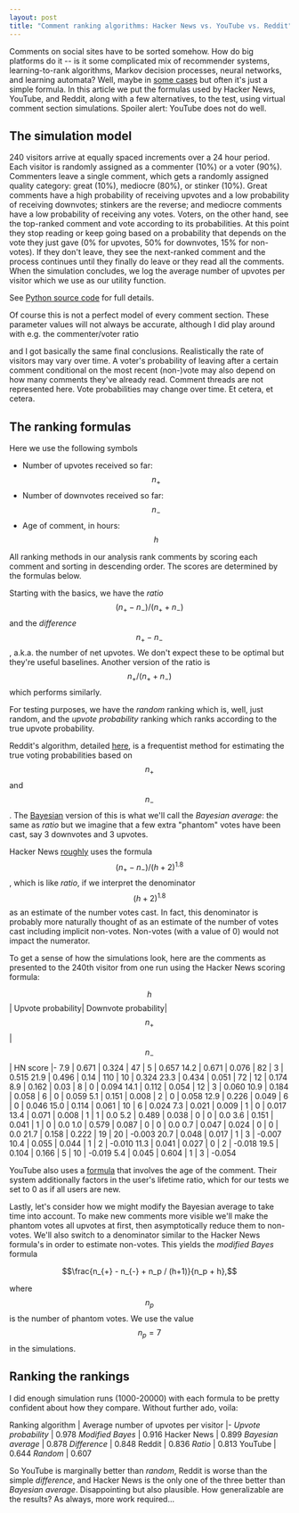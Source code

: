 ```yaml
---
layout: post
title: "Comment ranking algorithms: Hacker News vs. YouTube vs. Reddit"
---
```


Comments on social sites have to be sorted somehow.
How do big platforms do it -- is it some complicated mix of
recommender systems,
learning-to-rank algorithms,
Markov decision processes,
neural networks, and
learning automata?
Well, maybe in [some cases](https://engineering.linkedin.com/blog/2017/09/serving-top-comments-in-professional-social-networks)
but often it's just a simple formula.
In this article we put the formulas used by Hacker News, YouTube, and
Reddit, along with a few alternatives, to the test, using virtual comment
section simulations.
Spoiler alert: YouTube does not do well.

## The simulation model

240 visitors arrive at equally spaced increments over a 24 hour period.
Each visitor is randomly assigned as a commenter (10%) or a voter (90%).
Commenters leave a single comment, which gets a randomly assigned quality
category: great (10%), mediocre (80%), or stinker (10%).
Great comments have a high probability of receiving upvotes and a low
probability of receiving downvotes;
stinkers are the reverse;
and mediocre comments have a low probability of receiving any votes.
Voters, on the other hand, see the top-ranked comment and vote according
to its probabilities.
At this point they stop reading or keep going based on a probability that
depends on the vote they just gave (0% for upvotes, 50% for downvotes, 15% for
non-votes).
If they don't leave, they see the next-ranked comment and the process continues
until they finally do leave or they read all the comments.
When the simulation concludes, we log the average number of upvotes per
visitor which we use as our utility function.

See [Python source code](https://github.com/amacfie/amacfie.github.io/tree/master/_posts/comment_orderings)
for full details.

Of course this is not a perfect model of every comment section.
These parameter values will not always be accurate, although I did play around
with e.g. the commenter/voter ratio
<!--and how likely a voter is to leave-->
and I got basically the same final conclusions.
Realistically the rate of visitors may vary over time.
A voter's probability of leaving after a certain comment conditional on the
most recent (non-)vote may also depend on how many comments they've already
read.
Comment threads are not represented here.
Vote probabilities may change over time.
Et cetera, et cetera.

## The ranking formulas

Here we use the following symbols

* Number of upvotes received so far: $$n_{+}$$
* Number of downvotes received so far: $$n_{-}$$
* Age of comment, in hours: $$h$$


All ranking methods in our analysis rank comments by scoring each comment
and sorting in descending order.
The scores are determined by the formulas below.

Starting with the basics, we have the _ratio_
$$(n_{+} - n_{-})/(n_{+} + n_{-})$$
and the _difference_ $$n_{+} - n_{-}$$, a.k.a. the number of net upvotes.
We don't expect these to be optimal but they're useful baselines.
Another version of the ratio is
$$n_{+}/(n_{+} + n_{-})$$ which performs similarly.

For testing purposes, we have the _random_ ranking which is, well, just
random, and the _upvote probability_ ranking which ranks according to the true
upvote probability.

Reddit's algorithm, detailed [here](https://www.evanmiller.org/how-not-to-sort-by-average-rating.html),
is a frequentist method for estimating the true voting probabilities
based on $$n_{+}$$ and $$n_{-}$$.
The [Bayesian](https://districtdatalabs.silvrback.com/computing-a-bayesian-estimate-of-star-rating-means)
version of this is what we'll call the _Bayesian average_: the same as
_ratio_ but we imagine that a few extra "phantom" votes have been cast, say 3
downvotes and 3 upvotes.

Hacker News [roughly](https://medium.com/hacking-and-gonzo/how-hacker-news-ranking-algorithm-works-1d9b0cf2c08d)
uses the formula $$(n_{+} - n_{-}) / (h+2)^{1.8}$$,
which is like _ratio_, if we interpret the denominator $$(h+2)^{1.8}$$
as an estimate of the number votes cast.
In fact, this denominator is probably more naturally thought of as an
estimate of the number of votes cast including implicit non-votes.
Non-votes (with a value of 0) would not impact the numerator.

To get a sense of how the simulations look, here are the comments as presented
to the 240th visitor from one run using the Hacker News scoring formula:

$$h$$     | Upvote probability| Downvote probability| $$n_{+}$$  | $$n_{-}$$   | HN score
|-
 7.9 | 0.671 | 0.324 | 47  | 5  | 0.657
14.2 | 0.671 | 0.076 | 82  | 3  | 0.515
21.9 | 0.496 | 0.14  | 110 | 10 | 0.324
23.3 | 0.434 | 0.051 | 72  | 12 | 0.174
 8.9 | 0.162 | 0.03  | 8   | 0  | 0.094
14.1 | 0.112 | 0.054 | 12  | 3  | 0.060
10.9 | 0.184 | 0.058 | 6   | 0  | 0.059
 5.1 | 0.151 | 0.008 | 2   | 0  | 0.058
12.9 | 0.226 | 0.049 | 6   | 0  | 0.046
15.0 | 0.114 | 0.061 | 10  | 6  | 0.024
 7.3 | 0.021 | 0.009 | 1   | 0  | 0.017
13.4 | 0.071 | 0.008 | 1   | 1  | 0.0
 5.2 | 0.489 | 0.038 | 0   | 0  | 0.0
 3.6 | 0.151 | 0.041 | 1   | 0  | 0.0
 1.0 | 0.579 | 0.087 | 0   | 0  | 0.0
 0.7 | 0.047 | 0.024 | 0   | 0  | 0.0
21.7 | 0.158 | 0.222 | 19  | 20 | -0.003
20.7 | 0.048 | 0.017 | 1   | 3  | -0.007
10.4 | 0.055 | 0.044 | 1   | 2  | -0.010
11.3 | 0.041 | 0.027 | 0   | 2  | -0.018
19.5 | 0.104 | 0.166 | 5   | 10 | -0.019
 5.4 | 0.045 | 0.604 | 1   | 3  | -0.054

YouTube also uses a [formula](https://stackoverflow.com/a/39048550) that
involves the age of the comment.
Their system additionally factors in the user's lifetime ratio, which
for our tests we set to 0 as if all users are new.


Lastly, let's consider how we might modify the Bayesian average to take
time into account.
To make new comments more visible we'll make the phantom votes all upvotes
at first, then asymptotically reduce them to non-votes.
We'll also switch to a denominator similar to the Hacker News formula's in
order to estimate non-votes.
This yields the _modified Bayes_ formula

$$\frac{n_{+} - n_{-} + n_p / (h+1)}{n_p + h},$$

where $$n_p$$ is the number of phantom votes.
We use the value $$n_p=7$$ in the simulations.


## Ranking the rankings

I did enough simulation runs (1000-20000) with each formula
to be pretty confident about how they compare.
Without further ado, voila:

Ranking algorithm                | Average number of upvotes per visitor
|-
_Upvote probability_ | 0.978
_Modified Bayes_       | 0.916
Hacker News          | 0.899
_Bayesian average_     | 0.878
_Difference_         | 0.848
Reddit               | 0.836
_Ratio_              | 0.813
YouTube              | 0.644
_Random_             | 0.607


So YouTube is marginally better than _random_, Reddit is worse than the simple _difference_, and
Hacker News is the only one of the three better than _Bayesian average_.
Disappointing but also plausible. How generalizable are the results?
As always, more work required...
